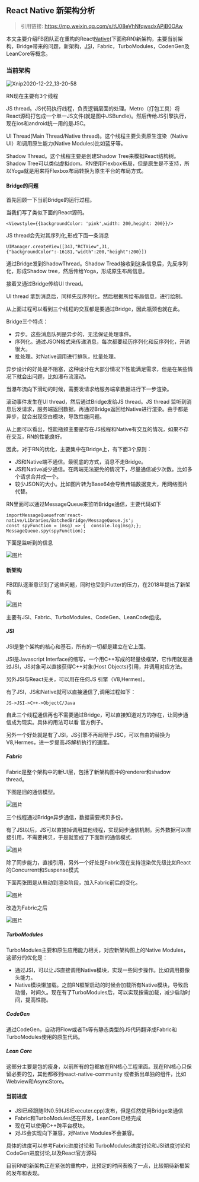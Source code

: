 ## React Native 新架构分析

> 引用链接: https://mp.weixin.qq.com/s/tU08eVhNfqwsdxAPjB0OAw

本文主要介绍FB团队正在重构的React[Native](http://mp.weixin.qq.com/s?__biz=MjM5MTA1MjAxMQ==&mid=201380205&idx=1&sn=e0c800a14b9e2724ee5ea4eebb0d67da&scene=21&subscene=126#wechat_redirect)(下面称RN)新架构，主要当前架构，Bridge带来的问题，新架构，[JS](http://mp.weixin.qq.com/s?__biz=MjM5MTA1MjAxMQ==&mid=200235684&idx=2&sn=07f181c1951fa920049810ab3e95760c&scene=21#wechat_redirect)I，Fabric，TurboModules，CodenGen及LeanCore等概念。

### 当前架构

![Xnip2020-12-22_13-20-58](/Users/qs/Desktop/note-life/03-react/react-native新架构分析.assets/Xnip2020-12-22_13-20-58.jpg)

RN现在主要有3个线程

JS thread。JS代码执行线程，负责逻辑层面的处理。Metro（打包工具）将React源码打包成一个单一JS文件(就是图中JSBundle)。然后传给JS引擎执行，现在ios和android统一用的是JSC。

UI Thread(Main Thread/Native thread)。这个线程主要负责原生渲染（Native UI）和调用原生能力(Native Modules)比如蓝牙等。

Shadow Thread。这个线程主要是创建Shadow Tree来模拟React结构树。Shadow Tree可以类似虚拟dom。RN使用Flexbox布局，但是原生是不支持，所以Yoga就是用来将Flexbox布局转换为原生平台的布局方式。

#### Bridge的问题

首先回顾一下当前Bridge的运行过程。

当我们写了类似下面的React源码。

```
<Viewstyle={{backgroundColor: 'pink',width: 200,height: 200}}/> 
```

JS thread会先对其序列化,形成下面一条消息

```
UIManager.createView([343,"RCTView",31,{"backgroundColor":-16181,"width":200,"height":200}])
```

通过Bridge发到ShadowThread。Shadow Tread接收到这条信息后，先反序列化，形成Shadow tree，然后传给Yoga，形成原生布局信息。

接着又通过Bridge传给UI thread。

UI thread 拿到消息后，同样先反序列化，然后根据所给布局信息，进行绘制。

从上面过程可以看到三个线程的交互都是要通过Bridge，因此瓶颈也就在此。

Bridge三个特点：

- 异步。这些消息队列是异步的，无法保证处理事件。
- 序列化。通过JSON格式来传递消息，每次都要经历序列化和反序列化，开销很大。
- 批处理。对Native调用进行排队，批量处理。

异步设计的好处是不阻塞，这种设计在大部分情况下性能满足需求，但是在某些情况下就会出问题，比如瀑布流滚动。

当瀑布流向下滑动的时候，需要发请求给服务端拿数据进行下一步渲染。

滚动事件发生在UI thread，然后通过Bridge发给JS thread。JS thread 监听到消息后发请求，服务端返回数据，再通过Bridge返回给Native进行渲染。由于都是异步，就会出现空白模块，导致性能问题。

从上面可以看出，性能瓶颈主要是存在JS线程和Native有交互的情况，如果不存在交互，RN的性能良好。

因此，对于RN的优化，主要集中在Bridge上，有下面3个原则：

- JS和Native端不通信。最彻底的方式，消息不走Bridge。
- JS和Native减少通信。在两端无法避免的情况下，尽量通信减少次数。比如多个请求合并成一个。
- 较少JSON的大小。比如图片转为Base64会导致传输数据变大，用网络图片代替。

RN里面可以通过MessageQueue来监听Bridge通信，主要代码如下

```
importMessageQueuefrom'react-native/Libraries/BatchedBridge/MessageQueue.js';
const spyFunction = (msg) => {  console.log(msg);};
MessageQueue.spy(spyFunction);
```

下面是监听到的信息

![图片](https://mmbiz.qpic.cn/mmbiz_jpg/meG6Vo0MeviasaOvnR7uCDibzasT6gcDqlyJWhk4NAnhptc2iasOyA4LDTdiaVcZicTw7ahLplR3kW9u3WaB9SXygJg/640?wx_fmt=jpeg&tp=webp&wxfrom=5&wx_lazy=1&wx_co=1)

#### 新架构

FB团队逐渐意识到了这些问题，同时也受到Flutter的压力，在2018年提出了新架构

![图片](https://mmbiz.qpic.cn/mmbiz_png/meG6Vo0MeviasaOvnR7uCDibzasT6gcDqlSpkr2sJaicfdRFz6msR0S3eeTn6z5wgmSSadsdKDicO9JtIHBLJic85icQ/640?wx_fmt=png&tp=webp&wxfrom=5&wx_lazy=1&wx_co=1)

主要有JSI、Fabric、TurboModules、CodeGen、LeanCode组成。

##### JSI

JSI是整个架构的核心和基石，所有的一切都是建立在它上面。

JSI是Javascript Interface的缩写，一个用C++写成的轻量级框架，它作用就是通过JSI，JS对象可以直接获得C++对象(Host Objects)引用，并调用对应方法。

另外JSI与React无关，可以用在任何JS 引擎（V8,Hermes)。

有了JSI，JS和Native就可以直接通信了,调用过程如下：

```
JS->JSI->C++->ObjectC/Java
```

自此三个线程通信再也不需要通过Bridge，可以直接知道对方的存在，让同步通信成为现实。具体的用法可以看 官方例子。

另外一个好处就是有了JSI，JS引擎不再局限于JSC，可以自由的替换为V8,Hermes，进一步提高JS解析执行的速度。

##### Fabric

Fabric是整个架构中的新UI层，包括了新架构图中的renderer和shadow thread。

下图是旧的通信模型。

![图片](https://mmbiz.qpic.cn/mmbiz_png/meG6Vo0MeviasaOvnR7uCDibzasT6gcDqlV2lQc1hEWqpEAXGRv5wycNzFPD8SUuDLJ9bIXGzkSxKZRTpic8icK4Zg/640?wx_fmt=png&tp=webp&wxfrom=5&wx_lazy=1&wx_co=1)

三个线程通过Bridge异步通信，数据需要拷贝多份。

有了JSI以后，JS可以直接掉调用其他线程，实现同步通信机制。另外数据可以直接引用，不需要拷贝，于是就变成了下面新的通信模式.

![图片](https://mmbiz.qpic.cn/mmbiz_png/meG6Vo0MeviasaOvnR7uCDibzasT6gcDqla3jo4Ku5UVEZOsNOaZrgYzJt2TYluKGgniaAlVotLGgCOBekzKIOXGg/640?wx_fmt=png&tp=webp&wxfrom=5&wx_lazy=1&wx_co=1)

除了同步能力，直接引用，另外一个好处是Fabric现在支持渲染优先级比如React的Concurrent和Suspense模式

下面两张图是从启动到渲染阶段，加入Fabric前后的变化。

![图片](https://mmbiz.qpic.cn/mmbiz_png/meG6Vo0MeviasaOvnR7uCDibzasT6gcDqlmNZU8GsAZA7Yjr4L0FZMCibPbJwgmxZBiahHGCSgK5z5ukkV4Ge9AMNQ/640?wx_fmt=png&tp=webp&wxfrom=5&wx_lazy=1&wx_co=1)



改造为Fabric之后

![图片](https://mmbiz.qpic.cn/mmbiz_png/meG6Vo0MeviasaOvnR7uCDibzasT6gcDqlWWIXk5e7kWEpRYOg90uSxxCdHiaBVzAibmGjNn5OQql9zQlMjTibBgPzw/640?wx_fmt=png&tp=webp&wxfrom=5&wx_lazy=1&wx_co=1)

##### TurboModules

TurboModules主要和原生应用能力相关，对应新架构图上的Native Modules，这部分的优化是：

- 通过JSI，可以让JS直接调用Native模块，实现一些同步操作。比如调用摄像头能力。
- Native模块懒加载。之前RN框架启动的时候会加载所有Native模块，导致启动慢，时间久。现在有了TurboModules后，可以实现按需加载，减少启动时间，提高性能。

##### CodeGen

通过CodeGen，自动将Flow或者Ts等有静态类型的JS代码翻译成Fabric和TurboModules使用的原生代码。

##### Lean Core

这部分主要是包的瘦身，以前所有的包都放在RN核心工程里面。现在RN核心只保留必要的包，其他都移到react-native-community 或者拆出单独的组件，比如Webview和AsyncStore。

#### 当前进度

- JSI已经跟随RN0.59(JSIExecuter.cpp)发布，但是任然使用Bridge来通信
- Fabric和TurboModules还在开发，LeanCore已经完成
- 现在可以使用C++跨平台模块。
- 对JS会实现向下兼容，对Native Modules不会兼容。

具体的进度可以参考Fabric进度讨论和 TurboModules进度讨论和JSI进度讨论和CodeGen进度讨论,以及React官方源码

目前RN的新架构正在紧张的重构中，比预定的时间表晚了一点，比较期待新框架的发布和表现。